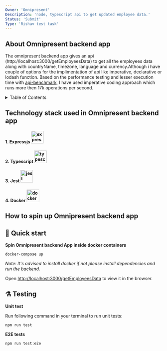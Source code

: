 ```yaml
---
Owner: 'Omnipresent'
Description: 'node, typescript api to get updated employee data.'
Status: 'Submit'
Type: 'Rishav test task'
---
```


## About Omnipresent backend app

The omnipresent backend app gives an api (http://localhost:3000/getEmployeesData) to get all the employees data along with countryName, timezone, language and currency.Although i have couple of options for the implimentation of api like imperative, declarative or lodash function.
Based on the performance testing and lesser execution time with <a href='https://www.npmjs.com/package/api-benchmark'>api-benchmark</a>, I have used imperative coding approach which runs more then 17k operations per second.




<details>
  <summary>Table of Contents</summary>
  <ol>
    <li><a href="#technology-stack-used-in-omnipresent-backend-app">Technology stack used in Omnipresent backend app.</a></li>
    <li><a href="#how-to-spin-up-meetfrank-web-scraping-app">How to spin up the project.</a></li>
  </ol>
</details>


## Technology stack used in Omnipresent backend app


<h4> 1. Expressjs    <a href="https://expressjs.com/" target="_blank"> <img src="https://www.bairesdev.com/wp-content/uploads/2021/07/Expressjs.svg" alt="expressjs" width="40" height="40"/></a></h4>

<h4> 2. Typescript        <a href="https://typescriptlang.org/" target="_blank"> <img src="https://cdn.worldvectorlogo.com/logos/typescript-2.svg" alt="typescript" width="40" height="40"/></a></h4>


<h4> 3. Jest        <a href="https://jestjs.io/" target="_blank"> <img src="https://seeklogo.com/images/J/jest-logo-F9901EBBF7-seeklogo.com.png" alt="jest" width="40" height="40"/></a></h4>

<h4> 4. Docker        <a href="https://www.docker.com//" target="_blank"> <img src="https://logos-world.net/wp-content/uploads/2021/02/Docker-Symbol.png" alt="docker" width="40" height="40"/></a></h4>



## How to spin up Omnipresent backend app
## 🚀 Quick start



**Spin Omnipresent backend App inside docker containers**

```
docker-compose up
```
_Note:  It's advised to install docker if not please install dependencies and run the backend._

Open [http://localhost:3000/getEmployeesData](http://localhost:3000/getEmployeesData) to view it in the browser.

## ⚗️ Testing

**Unit test**

Run following command in your terminal to run unit tests:

```
npm run test
```
**E2E tests**


```
npm run test:e2e    
```
